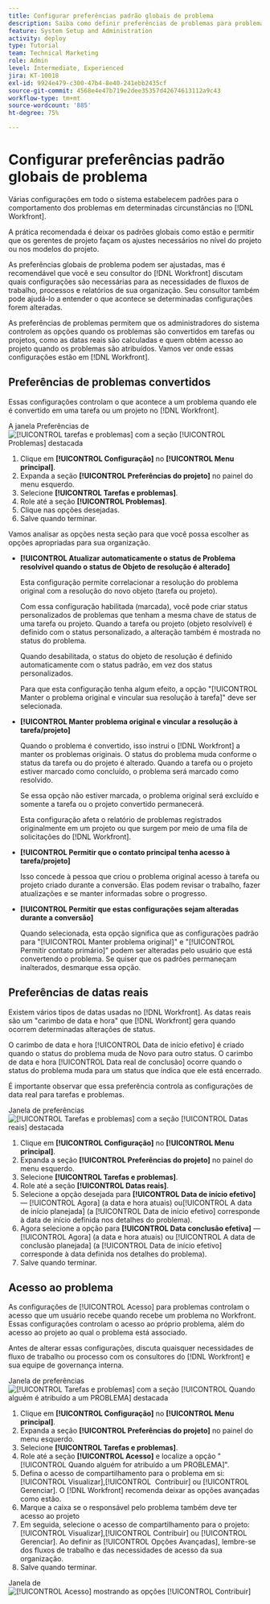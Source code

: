 ```yaml
---
title: Configurar preferências padrão globais de problema
description: Saiba como definir preferências de problemas para problemas convertidos, datas reais e acesso a problemas.
feature: System Setup and Administration
activity: deploy
type: Tutorial
team: Technical Marketing
role: Admin
level: Intermediate, Experienced
jira: KT-10018
exl-id: 9924e479-c300-47b4-8e40-241ebb2435cf
source-git-commit: 4568e4e47b719e2dee35357d42674613112a9c43
workflow-type: tm+mt
source-wordcount: '885'
ht-degree: 75%

---
```


# Configurar preferências padrão globais de problema

Várias configurações em todo o sistema estabelecem padrões para o comportamento dos problemas em determinadas circunstâncias no [!DNL Workfront].

A prática recomendada é deixar os padrões globais como estão e permitir que os gerentes de projeto façam os ajustes necessários no nível do projeto ou nos modelos do projeto.

As preferências globais de problema podem ser ajustadas, mas é recomendável que você e seu consultor do [!DNL Workfront] discutam quais configurações são necessárias para as necessidades de fluxos de trabalho, processos e relatórios de sua organização. Seu consultor também pode ajudá-lo a entender o que acontece se determinadas configurações forem alteradas.

As preferências de problemas permitem que os administradores do sistema controlem as opções quando os problemas são convertidos em tarefas ou projetos, como as datas reais são calculadas e quem obtém acesso ao projeto quando os problemas são atribuídos. Vamos ver onde essas configurações estão em [!DNL Workfront].

## Preferências de problemas convertidos

Essas configurações controlam o que acontece a um problema quando ele é convertido em uma tarefa ou um projeto no [!DNL Workfront].

A janela Preferências de ![[!UICONTROL tarefas e problemas] com a seção [!UICONTROL Problemas] destacada](assets/admin-fund-issue-prefs-converting.png)

1. Clique em **[!UICONTROL Configuração]** no **[!UICONTROL Menu principal]**.
1. Expanda a seção **[!UICONTROL Preferências do projeto]** no painel do menu esquerdo.
1. Selecione **[!UICONTROL Tarefas e problemas]**.
1. Role até a seção **[!UICONTROL Problemas]**.
1. Clique nas opções desejadas.
1. Salve quando terminar.

Vamos analisar as opções nesta seção para que você possa escolher as opções apropriadas para sua organização.

* **[!UICONTROL Atualizar automaticamente o status de Problema resolvível quando o status de Objeto de resolução é alterado]**

  Esta configuração permite correlacionar a resolução do problema original com a resolução do novo objeto (tarefa ou projeto).

  Com essa configuração habilitada (marcada), você pode criar status personalizados de problemas que tenham a mesma chave de status de uma tarefa ou projeto. Quando a tarefa ou projeto (objeto resolvível) é definido com o status personalizado, a alteração também é mostrada no status do problema.

  Quando desabilitada, o status do objeto de resolução é definido automaticamente com o status padrão, em vez dos status personalizados.

  Para que esta configuração tenha algum efeito, a opção &quot;[!UICONTROL Manter o problema original e vincular sua resolução à tarefa]&quot; deve ser selecionada.

* **[!UICONTROL Manter problema original e vincular a resolução à tarefa/projeto]**

  Quando o problema é convertido, isso instrui o [!DNL Workfront] a manter os problemas originais. O status do problema muda conforme o status da tarefa ou do projeto é alterado. Quando a tarefa ou o projeto estiver marcado como concluído, o problema será marcado como resolvido.

  Se essa opção não estiver marcada, o problema original será excluído e somente a tarefa ou o projeto convertido permanecerá.

  Esta configuração afeta o relatório de problemas registrados originalmente em um projeto ou que surgem por meio de uma fila de solicitações do [!DNL Workfront].

* **[!UICONTROL Permitir que o contato principal tenha acesso à tarefa/projeto]**

  Isso concede à pessoa que criou o problema original acesso à tarefa ou projeto criado durante a conversão. Elas podem revisar o trabalho, fazer atualizações e se manter informadas sobre o progresso.

* **[!UICONTROL Permitir que estas configurações sejam alteradas durante a conversão]**

  Quando selecionada, esta opção significa que as configurações padrão para &quot;[!UICONTROL Manter problema original]&quot; e &quot;[!UICONTROL Permitir contato primário]&quot; podem ser alteradas pelo usuário que está convertendo o problema. Se quiser que os padrões permaneçam inalterados, desmarque essa opção.

<!--
learn more URLs
Configure system-wide task and issue preferences
Issue statuses
Create and customize system-wide statuses
-->

## Preferências de datas reais

Existem vários tipos de datas usadas no [!DNL Workfront]. As datas reais são um &quot;carimbo de data e hora&quot; que [!DNL Workfront] gera quando ocorrem determinadas alterações de status.

O carimbo de data e hora [!UICONTROL Data de início efetivo] é criado quando o status do problema muda de Novo para outro status. O carimbo de data e hora [!UICONTROL Data real de conclusão] ocorre quando o status do problema muda para um status que indica que ele está encerrado.

É importante observar que essa preferência controla as configurações de data real para tarefas e problemas.

Janela de preferências ![[!UICONTROL Tarefas e problemas] com a seção [!UICONTROL Datas reais] destacada](assets/admin-fund-issue-prefs-actual-dates.png)

1. Clique em **[!UICONTROL Configuração]** no **[!UICONTROL Menu principal]**.
1. Expanda a seção **[!UICONTROL Preferências do projeto]** no painel do menu esquerdo.
1. Selecione **[!UICONTROL Tarefas e problemas]**.
1. Role até a seção **[!UICONTROL Datas reais]**.
1. Selecione a opção desejada para **[!UICONTROL Data de início efetivo]** — [!UICONTROL Agora] (a data e hora atuais) ou[!UICONTROL A data de início planejada] (a [!UICONTROL Data de início efetivo] corresponde à data de início definida nos detalhes do problema).
1. Agora selecione a opção para **[!UICONTROL Data conclusão efetiva]** — [!UICONTROL Agora] (a data e hora atuais) ou [!UICONTROL A data de conclusão planejada] (a [!UICONTROL Data de início efetivo] corresponde à data definida nos detalhes do problema).
1. Salve quando terminar.


<!--
learn more URLs
Definitions for the project, task, and issue dates within Workfront
Configure system-wide task and issue preferences
-->

## Acesso ao problema

As configurações de [!UICONTROL Acesso] para problemas controlam o acesso que um usuário recebe quando recebe um problema no Workfront. Essas configurações controlam o acesso ao próprio problema, além do acesso ao projeto ao qual o problema está associado.

Antes de alterar essas configurações, discuta quaisquer necessidades de fluxo de trabalho ou processo com os consultores do [!DNL Workfront] e sua equipe de governança interna.

Janela de preferências ![[!UICONTROL Tarefas e problemas] com a seção [!UICONTROL Quando alguém é atribuído a um PROBLEMA] destacada](assets/admin-fund-issue-prefs-access-1.png)

1. Clique em **[!UICONTROL Configuração]** no **[!UICONTROL Menu principal]**.
1. Expanda a seção **[!UICONTROL Preferências do projeto]** no painel do menu esquerdo.
1. Selecione **[!UICONTROL Tarefas e problemas]**.
1. Role até a seção **[!UICONTROL Acesso]** e localize a opção &quot;[!UICONTROL Quando alguém for atribuído a um PROBLEMA]&quot;.
1. Defina o acesso de compartilhamento para o problema em si: [!UICONTROL Visualizar],[!UICONTROL &#x200B; Contribuir] ou [!UICONTROL Gerenciar]. O [!DNL Workfront] recomenda deixar as opções avançadas como estão.
1. Marque a caixa se o responsável pelo problema também deve ter acesso ao projeto
1. Em seguida, selecione o acesso de compartilhamento para o projeto: [!UICONTROL Visualizar],[!UICONTROL Contribuir] ou [!UICONTROL Gerenciar]. Ao definir as [!UICONTROL Opções Avançadas], lembre-se dos fluxos de trabalho e das necessidades de acesso da sua organização.
1. Salve quando terminar.

Janela de ![[!UICONTROL Acesso] mostrando as opções [!UICONTROL Contribuir]](assets/admin-fund-issue-prefs-access-2.png)

<!--
learn more URLs
Configure system-wide task and issue preferences
Grant access to issues
-->
